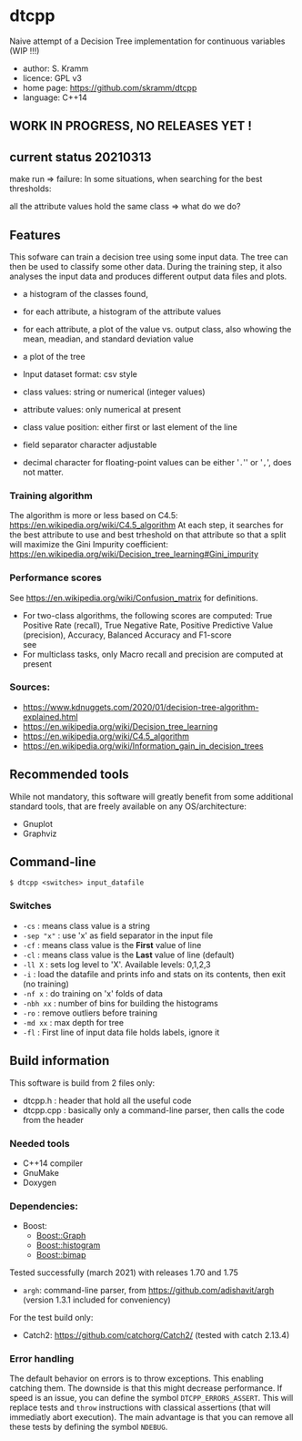 # dtcpp
Naive attempt of a Decision Tree implementation for continuous variables (WIP !!!)

* author: S. Kramm
* licence: GPL v3
* home page: https://github.com/skramm/dtcpp
* language: C++14


## WORK IN PROGRESS, NO RELEASES YET !

## current status 20210313
make run => failure:
In some situations, when searching for the best thresholds:

all the attribute values hold the same class =>
what do we do?

## Features

This sofware can train a decision tree using some input data.
The tree can then be used to classify some other data.
During the training step, it also analyses the input data and produces different output data files and plots.
 * a histogram of the classes found,
 * for each attribute, a histogram of the attribute values
 * for each attribute, a plot of the value vs. output class, also whowing the mean, meadian, and standard deviation value
 * a plot of the tree


* Input dataset format: csv style
 * class values: string or numerical (integer values)
 * attribute values: only numerical at present
 * class value position: either first or last element of the line
 * field separator character adjustable
 * decimal character for floating-point values can be either '`.`'' or '`,`', does not matter.

### Training algorithm

The algorithm is more or less based on C4.5: https://en.wikipedia.org/wiki/C4.5_algorithm
At each step, it searches for the best attribute to use and best trheshold on that attribute
so that a split will maximize the Gini Impurity coefficient:
https://en.wikipedia.org/wiki/Decision_tree_learning#Gini_impurity

### Performance scores

See https://en.wikipedia.org/wiki/Confusion_matrix for definitions.

* For two-class algorithms, the following scores are computed:
True Positive Rate (recall), True Negative Rate, Positive Predictive Value (precision),
Accuracy, Balanced Accuracy and F1-score<br>
see
* For multiclass tasks, only Macro recall and precision are computed at present

### Sources:

* https://www.kdnuggets.com/2020/01/decision-tree-algorithm-explained.html
* https://en.wikipedia.org/wiki/Decision_tree_learning
* https://en.wikipedia.org/wiki/C4.5_algorithm
* https://en.wikipedia.org/wiki/Information_gain_in_decision_trees

## Recommended tools

While not mandatory, this software will greatly benefit from some additional standard tools,
that are freely available on any OS/architecture:
* Gnuplot
* Graphviz


## Command-line

`$ dtcpp <switches> input_datafile`

### Switches

* `-cs` : means class value is a string
* `-sep "x"` : use 'x' as field separator in the input file
* `-cf` : means class value is the **First** value of line
* `-cl` : means class value is the **Last** value of line (default)
* `-ll X` : sets log level to 'X'. Available levels: 0,1,2,3
* `-i` : load the datafile and prints info and stats on its contents, then exit (no training)
* `-nf x` : do training on 'x' folds of data
* `-nbh xx` : number of bins for building the histograms
* `-ro` : remove outliers before training
* `-md xx` : max depth for tree
* `-fl` : First line of input data file holds labels, ignore it

## Build information

This software is build from 2 files only:
 * dtcpp.h : header that hold all the useful code
 * dtcpp.cpp : basically only a command-line parser, then calls the code from the header


### Needed tools

* C++14 compiler
* GnuMake
* Doxygen

### Dependencies:

* Boost:
  * [Boost::Graph](https://www.boost.org/doc/libs/1_75_0/libs/graph/doc/index.html)<br>
  * [Boost::histogram](https://www.boost.org/doc/libs/1_75_0/libs/histogram)
  * [Boost::bimap](https://www.boost.org/doc/libs/1_75_0/libs/bimap/)

 Tested successfully (march 2021) with releases 1.70 and 1.75

* `argh`: command-line parser, from https://github.com/adishavit/argh<br>
(version 1.3.1 included for conveniency)

For the test build only:
* Catch2: https://github.com/catchorg/Catch2/
(tested with catch 2.13.4)


### Error handling

The default behavior on errors is to throw exceptions.
This enabling catching them.
The downside is that this might decrease performance.
If speed is an issue, you can define the symbol
`DTCPP_ERRORS_ASSERT`.
This will replace tests and `throw` instructions with classical assertions
(that will immediatly abort execution).
The main advantage is that you can remove all these tests by defining the symbol `NDEBUG`.

